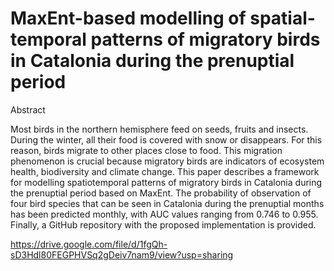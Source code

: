 # MaxEnt-based modelling of spatial-temporal patterns of migratory birds in Catalonia during the prenuptial period

Abstract

Most birds in the northern hemisphere feed on seeds, fruits and insects. During the winter, all their food is covered with snow or disappears. For this reason, birds migrate to other places close to food. This migration phenomenon is crucial because migratory birds are indicators of ecosystem health, biodiversity and climate change. This paper describes a framework for modelling spatiotemporal patterns of migratory birds in Catalonia during the prenuptial period based on MaxEnt. The probability of observation of four bird species that can be seen in Catalonia during the prenuptial months has been predicted monthly, with AUC values ranging from 0.746 to 0.955. Finally, a GitHub repository with the proposed implementation is provided.

https://drive.google.com/file/d/1fgQh-sD3Hdl80FEGPHVSq2gDeiv7nam9/view?usp=sharing
